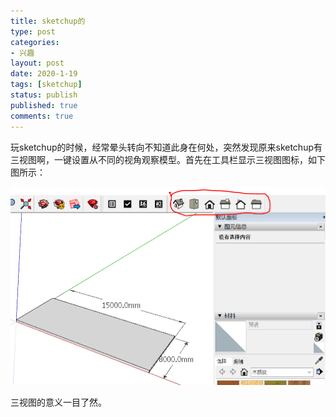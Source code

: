 ```yaml
---
title: sketchup的
type: post
categories:
- 兴趣
layout: post
date: 2020-1-19
tags: [sketchup]
status: publish
published: true
comments: true
---
```


玩sketchup的时候，经常晕头转向不知道此身在何处，突然发现原来sketchup有三视图啊，一键设置从不同的视角观察模型。首先在工具栏显示三视图图标，如下图所示：

![view-toolbar](https://github.com/subaochen/subaochen.github.io/blob/master/images/sketchup/view-toolbar.PNG)

三视图的意义一目了然。